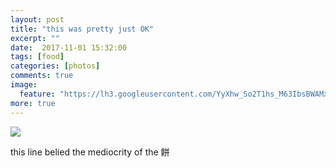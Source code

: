 ```yaml
---
layout: post
title: "this was pretty just OK"
excerpt: ""
date:  2017-11-01 15:32:00
tags: [food]
categories: [photos]
comments: true
image:
  feature: "https://lh3.googleusercontent.com/YyXhw_So2T1hs_M63IbsBWAMxmO3JrMT7nuoPmceNdHmIZm9tE2CQAA6DLDdPGSz9NiPIxnNpWDlsBEide1hnZIuz3NrHP4xO5T3_1_txdO8Jx6p4eugFRPEgHboqBkhz1lR0bWMuu-1NWzhKIo5YgZiOxXU1lxnENca5fSz2Pukr0nuI2CmnvZE0t2EcmIc65oK7AlcejLISeMtppu7Z-IZ-LXxpDUph5DB1W4mxQN1Syk3SssDT1CH40WsdvqGySkgX2lMJW8TUTB7rxIwqZAwINsfbsU0NJBUsgHZ3aqQna6vntQ5g1vvbIyQ3MTx2PLEFsnxMMT36q9ZFbAlGfi-Tsk7lzkprZtpCLRcWPdYmO1mKzYkTPle12TkGe6bzQHhvGz4jvLLp7N1OEeGQLrdJdSx2xodqTqiwnRa7Y7WOFkc-dTzP3O1z-57X0nvSpIEyhVvGKDQiBEuWQkbbVobm217kZh-JqjY6C68ZmlSosf3U23dIZfobHtM9cyPLtMje_fi1KnaCKBZxXjtSoYF_AQOFxdkAvavLEiAM6cI_wotw__ENaVaFqLf3AMy7chq6VLvLEUFCCAGeHlejkugHdkSnt5A5MKPukOhnLMFSNOW8fp2vG5FxV9m7pHhGEG0AmKYEiVzzvdgFWrhzvti5f--Vy_zpi7i=w654-h436-no"
more: true
---
```


<img src="https://lh3.googleusercontent.com/PyT0CskIrpO0lgC8qFim5HlkOYPOLO8QmCnssE_DEweR_i3NU4H4IYMZdPPwpR0C2fYex7QHri_ddzTSLFDCVX5Glm0yULCe0PEwJGv2Fa0D9Boc3kRPM2B6OBWqyHI4lwIgx_vdhOzzZUO8R14dsbQM30yqpgrQUXtyphp1jJfWyzRx4PH34P9mvGre1qY9f68ZbfkzisN9Xyen3uHV_Ys3Mxx0P2-3XE8uURJJcWpslpfTP2AMv5LKyARzlucznLWjZrsDGxL_JfUxmxYpYy7a_l7oNIdZcEn6ovV_LEOhH6oHygiaH_bvXhQ6kj9HVk9PCguZmerTTqfr8nDitCd4exHHc4NPlZ1XYYCEFH_UVcyD1MbXIzGz9ZxfkRoaed3dFkeWZFK_d5x10LsglQqcjrJbxZrhlLtl4C5NFjDtbrGFtLiJsMUcgg8cRq54qZtAGQqolHg846qOxkFB33WCryyGhgqorryhGdJEVhvYKMdtFezk7H2TgLhzEZEvaX0g6vryWblCCBd9qdNMgoOdrDZiifLSrggGCKInjuygzZtg1Shdo-i9Xa2vXWfBxnF5E5hCSk1YS5PGAEQHyJkhbwxC8HXS47KrNDdf7qaR86hOcWcSYP-zY44mYXFkc-W-UWRqNIIvsdmRnaNZLOgmgInWmS7bDZWx=w428-h624-no">

this line belied the mediocrity of the 餅